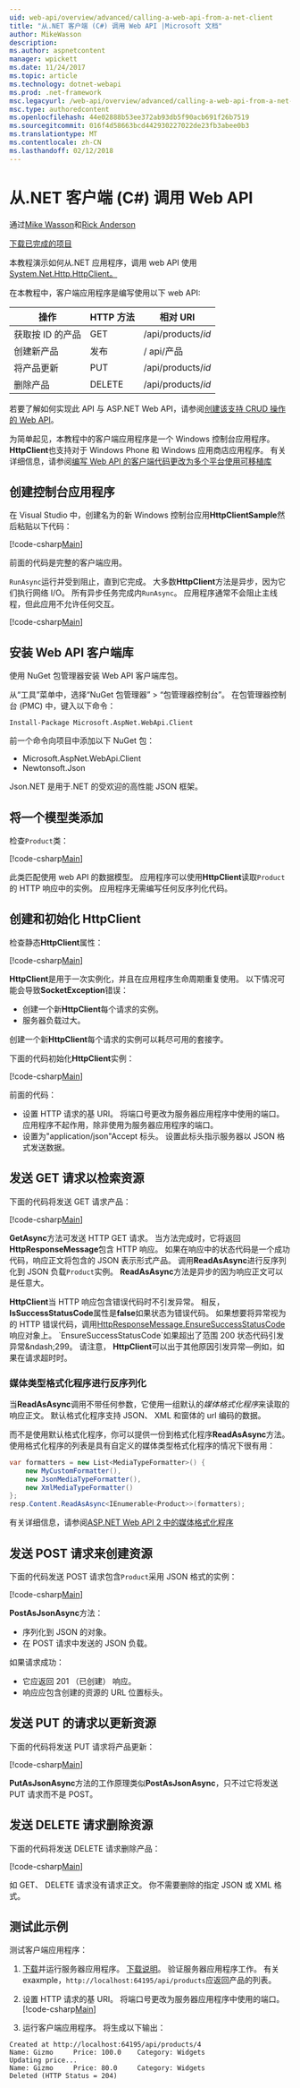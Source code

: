 ```yaml
---
uid: web-api/overview/advanced/calling-a-web-api-from-a-net-client
title: "从.NET 客户端 (C#) 调用 Web API |Microsoft 文档"
author: MikeWasson
description: 
ms.author: aspnetcontent
manager: wpickett
ms.date: 11/24/2017
ms.topic: article
ms.technology: dotnet-webapi
ms.prod: .net-framework
msc.legacyurl: /web-api/overview/advanced/calling-a-web-api-from-a-net-client
msc.type: authoredcontent
ms.openlocfilehash: 44e02888b53ee372ab93db5f90acb691f26b7519
ms.sourcegitcommit: 016f4d58663bcd442930227022de23fb3abee0b3
ms.translationtype: MT
ms.contentlocale: zh-CN
ms.lasthandoff: 02/12/2018
---
```

<a name="call-a-web-api-from-a-net-client-c"></a>从.NET 客户端 (C#) 调用 Web API
====================
通过[Mike Wasson](https://github.com/MikeWasson)和[Rick Anderson](https://twitter.com/RickAndMSFT)

[下载已完成的项目](https://github.com/aspnet/Docs/tree/master/aspnet/web-api/overview/advanced/calling-a-web-api-from-a-net-client/sample)

本教程演示如何从.NET 应用程序，调用 web API 使用[System.Net.Http.HttpClient。](https://msdn.microsoft.com/library/system.net.http.httpclient(v=vs.110).aspx)

在本教程中，客户端应用程序是编写使用以下 web API:

| 操作 | HTTP 方法 | 相对 URI |
| --- | --- | --- |
| 获取按 ID 的产品 | GET | /api/products/*id* |
| 创建新产品 | 发布 | / api/产品 |
| 将产品更新 | PUT | /api/products/*id* |
| 删除产品 | DELETE | /api/products/*id* |

若要了解如何实现此 API 与 ASP.NET Web API，请参阅[创建该支持 CRUD 操作的 Web API](xref:web-api/overview/getting-started-with-aspnet-web-api/tutorial-your-first-web-api
)。

为简单起见，本教程中的客户端应用程序是一个 Windows 控制台应用程序。 **HttpClient**也支持对于 Windows Phone 和 Windows 应用商店应用程序。 有关详细信息，请参阅[编写 Web API 的客户端代码更改为多个平台使用可移植库](https://blogs.msdn.com/b/webdev/archive/2013/07/19/writing-web-api-client-code-for-multiple-platforms-using-portable-libraries.aspx)

<a id="CreateConsoleApp"></a>
## <a name="create-the-console-application"></a>创建控制台应用程序

在 Visual Studio 中，创建名为的新 Windows 控制台应用**HttpClientSample**然后粘贴以下代码：

[!code-csharp[Main](calling-a-web-api-from-a-net-client/sample/client/Program.cs?name=snippet_all)]

前面的代码是完整的客户端应用。

`RunAsync`运行并受到阻止，直到它完成。 大多数**HttpClient**方法是异步，因为它们执行网络 I/O。 所有异步任务完成内`RunAsync`。 应用程序通常不会阻止主线程，但此应用不允许任何交互。

[!code-csharp[Main](calling-a-web-api-from-a-net-client/sample/client/Program.cs?name=snippet_run)]

<a id="InstallClientLib"></a>
## <a name="install-the-web-api-client-libraries"></a>安装 Web API 客户端库

使用 NuGet 包管理器安装 Web API 客户端库包。

从“工具”菜单中，选择“NuGet 包管理器” > “包管理器控制台”。 在包管理器控制台 (PMC) 中，键入以下命令：

`Install-Package Microsoft.AspNet.WebApi.Client`

前一个命令向项目中添加以下 NuGet 包：

* Microsoft.AspNet.WebApi.Client
* Newtonsoft.Json

Json.NET 是用于.NET 的受欢迎的高性能 JSON 框架。

<a id="AddModelClass"></a>
## <a name="add-a-model-class"></a>将一个模型类添加

检查`Product`类：

[!code-csharp[Main](calling-a-web-api-from-a-net-client/sample/client/Program.cs?name=snippet_prod)]

此类匹配使用 web API 的数据模型。 应用程序可以使用**HttpClient**读取`Product`的 HTTP 响应中的实例。 应用程序无需编写任何反序列化代码。

<a id="InitClient"></a>
## <a name="create-and-initialize-httpclient"></a>创建和初始化 HttpClient

检查静态**HttpClient**属性：

[!code-csharp[Main](calling-a-web-api-from-a-net-client/sample/client/Program.cs?name=snippet_HttpClient)]

**HttpClient**是用于一次实例化，并且在应用程序生命周期重复使用。 以下情况可能会导致**SocketException**错误：

* 创建一个新**HttpClient**每个请求的实例。
* 服务器负载过大。

创建一个新**HttpClient**每个请求的实例可以耗尽可用的套接字。

下面的代码初始化**HttpClient**实例：

[!code-csharp[Main](calling-a-web-api-from-a-net-client/sample/client/Program.cs?name=snippet5)]

前面的代码：

* 设置 HTTP 请求的基 URI。 将端口号更改为服务器应用程序中使用的端口。 应用程序不起作用，除非使用为服务器应用程序的端口。
* 设置为"application/json"Accept 标头。 设置此标头指示服务器以 JSON 格式发送数据。

<a id="GettingResource"></a>
## <a name="send-a-get-request-to-retrieve-a-resource"></a>发送 GET 请求以检索资源

下面的代码将发送 GET 请求产品：

[!code-csharp[Main](calling-a-web-api-from-a-net-client/sample/client/Program.cs?name=snippet_GetProductAsync)]

**GetAsync**方法可发送 HTTP GET 请求。 当方法完成时，它将返回**HttpResponseMessage**包含 HTTP 响应。 如果在响应中的状态代码是一个成功代码，响应正文将包含的 JSON 表示形式产品。 调用**ReadAsAsync**进行反序列化到 JSON 负载`Product`实例。 **ReadAsAsync**方法是异步的因为响应正文可以是任意大。

**HttpClient**当 HTTP 响应包含错误代码时不引发异常。 相反， **IsSuccessStatusCode**属性是**false**如果状态为错误代码。 如果想要将异常视为的 HTTP 错误代码，调用[HttpResponseMessage.EnsureSuccessStatusCode](https://msdn.microsoft.com/library/system.net.http.httpresponsemessage.ensuresuccessstatuscode(v=vs.110).aspx)响应对象上。 `EnsureSuccessStatusCode`如果超出了范围 200 状态代码引发异常&ndash;299。 请注意， **HttpClient**可以出于其他原因引发异常&mdash;例如，如果在请求超时时。

<a id="MediaTypeFormatters"></a>
### <a name="media-type-formatters-to-deserialize"></a>媒体类型格式化程序进行反序列化

当**ReadAsAsync**调用不带任何参数，它使用一组默认的*媒体格式化程序*来读取的响应正文。 默认格式化程序支持 JSON、 XML 和窗体的 url 编码的数据。

而不是使用默认格式化程序，你可以提供一份到格式化程序**ReadAsAsync**方法。  使用格式化程序的列表是具有自定义的媒体类型格式化程序的情况下很有用：

```csharp
var formatters = new List<MediaTypeFormatter>() {
    new MyCustomFormatter(),
    new JsonMediaTypeFormatter(),
    new XmlMediaTypeFormatter()
};
resp.Content.ReadAsAsync<IEnumerable<Product>>(formatters);
```

有关详细信息，请参阅[ASP.NET Web API 2 中的媒体格式化程序](../formats-and-model-binding/media-formatters.md)

## <a name="sending-a-post-request-to-create-a-resource"></a>发送 POST 请求来创建资源

下面的代码发送 POST 请求包含`Product`采用 JSON 格式的实例：

[!code-csharp[Main](calling-a-web-api-from-a-net-client/sample/client/Program.cs?name=snippet_CreateProductAsync)]

**PostAsJsonAsync**方法：

* 序列化到 JSON 的对象。
* 在 POST 请求中发送的 JSON 负载。

如果请求成功：

* 它应返回 201 （已创建） 响应。
* 响应应包含创建的资源的 URL 位置标头。

<a id="PuttingResource"></a>
## <a name="sending-a-put-request-to-update-a-resource"></a>发送 PUT 的请求以更新资源

下面的代码将发送 PUT 请求将产品更新：

[!code-csharp[Main](calling-a-web-api-from-a-net-client/sample/client/Program.cs?name=snippet_UpdateProductAsync)]

**PutAsJsonAsync**方法的工作原理类似**PostAsJsonAsync**，只不过它将发送 PUT 请求而不是 POST。

<a id="DeletingResource"></a>
## <a name="sending-a-delete-request-to-delete-a-resource"></a>发送 DELETE 请求删除资源

下面的代码将发送 DELETE 请求删除产品：

[!code-csharp[Main](calling-a-web-api-from-a-net-client/sample/client/Program.cs?name=snippet_DeleteProductAsync)]

如 GET、 DELETE 请求没有请求正文。 你不需要删除的指定 JSON 或 XML 格式。

## <a name="test-the-sample"></a>测试此示例

测试客户端应用程序：

1. [下载](https://github.com/aspnet/Docs/tree/master/aspnet/web-api/overview/advanced/calling-a-web-api-from-a-net-client/sample/server)并运行服务器应用程序。 [下载说明](https://docs.microsoft.com/aspnet/core/tutorials/#how-to-download-a-sample)。 验证服务器应用程序工作。 有关 exaxmple，`http://localhost:64195/api/products`应返回产品的列表。
2. 设置 HTTP 请求的基 URI。 将端口号更改为服务器应用程序中使用的端口。
    [!code-csharp[Main](calling-a-web-api-from-a-net-client/sample/client/Program.cs?name=snippet5&highlight=2)]

3. 运行客户端应用程序。 将生成以下输出：

 ```console
 Created at http://localhost:64195/api/products/4
Name: Gizmo     Price: 100.0    Category: Widgets
Updating price...
Name: Gizmo     Price: 80.0     Category: Widgets
Deleted (HTTP Status = 204)
```
